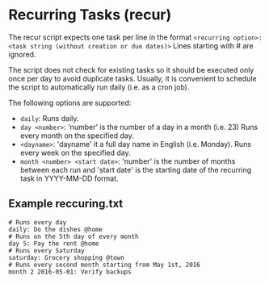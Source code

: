 # Recurring Tasks (recur)

The recur script expects one task per line in the format `<recurring option>: <task string (without creation or due dates)>`
Lines starting with # are ignored.

The script does not check for existing tasks so it should be executed only once per day to avoid duplicate tasks. Usually, it is convenient to schedule the script to automatically run daily (i.e. as a cron job).

The following options are supported:
* `daily`: Runs daily.
* `day <number>`: 'number' is the number of a day in a month (i.e. 23) Runs every month on the specified day.
* `<dayname>`: 'dayname' it a full day name in English (i.e. Monday). Runs every week on the specified day.
* `month <number> <start date>`: 'number' is the number of months between each run and 'start date' is the starting date of the recurring task in YYYY-MM-DD format.

## Example reccuring.txt
```
# Runs every day
daily: Do the dishes @home
# Runs on the 5th day of every month
day 5: Pay the rent @home
# Runs every Saturday
saturday: Grocery shopping @town
# Runs every second month starting from May 1st, 2016
month 2 2016-05-01: Verify backups
```
